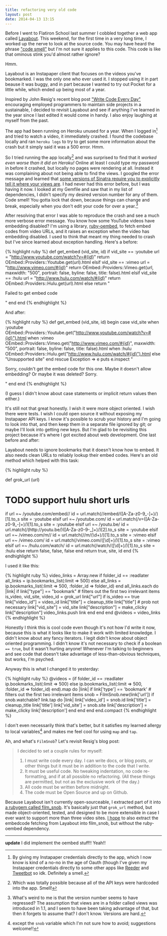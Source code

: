 ```yaml
---
title: refactoring very old code
layout: post
date: 2014-04-13 13:15
---
```


Before I went to Flatiron School last summer I cobbled together a web app called [Layabout](http://layabout.tv). This weekend, for the first time in a very long time, I worked up the nerve to look at the source code. You may have heard the phrase ["code smell"](http://blog.codinghorror.com/code-smells/) but I'm not sure it applies to this code. This code is like that ominous stink you'd almost rather ignore?

Hmm.

Layabout is an Instapaper client that focuses on the videos you've bookmarked. I was the only one who ever used it. I stopped using it in part beause it was buggy, and in part because I wanted to try out Pocket for a little while, which ended up being most of a year.

Inspired by John Resig's recent blog post ["Write Code Every Day"](http://ejohn.org/blog/write-code-every-day/) encouraging employed programmers to maintain side projects in a sustainable, I decided to revisit Layabout and see if anything I've learned in the year since I last edited it would come in handy. I also enjoy laughing at myself from the past.

The app had been running on Heroku unused for a year. When I logged in[^1] and tried to watch a video, it immediately crashed. I found the codebase locally and ran `heroku logs` to try to get some more information about the crash but it simply said it was a 500 error. Hmm.

[^1]: By giving my Instapaper credentials directly to the app, which I now know is kind of a no-no in the age of Oauth (though I've given my Instapaper credentials directly to some other apps like [Reeder][] and [Tweetbot][] so idk. Definitely a smell.

[Reeder]: http://reederapp.com/
[Tweetbot]: http://tapbots.com/software/tweetbot/

So I tried running the app locally[^2] and was surprised to find that it *worked even worse than it did on Heroku!* Online at least I could type my password in before it crashed, but locally no pages were rendering at all. Instead it was complaining about not being able to find the views. I googled the error message and learned that [some versions of Sinatra require you to explicitly tell it where your views are](http://stackoverflow.com/a/3836158/1154301). I had never had this error before, but I was having it now. I looked at my Gemfile and saw that in my list of dependencies, I didn't specify my desired version number for any of them. Code smell! You gotta lock that down, because things can change and break, especially when you don't edit your code for over a year.[^3]

[^2]: Which was totally possible because all of the API keys were hardcoded into the app. Smell!

[^3]: What's weird to me is that the version number seems to have regressed? The assumption that views are in a folder called views was introduced in 1.1, and I seem to have been taking advantage of that, but then it forgets to assume that? I don't know. Versions are hard.

After resolving that error I was able to reproduce the crash and see a much more verbose error message. You know how some YouTube videos have embedding disabled? I'm using a library, [ruby-oembed][], to fetch embed codes from video URLs, and it raises an exception when the video has embedding disabled. I used to think that meant my thing needed to crash but I've since learned about exception handling. Here's a before:



{% highlight ruby %}
def get_embed (vid_site, id)
  if vid_site == :youtube
    url = "http://www.youtube.com/watch?v=#{id}"
    return OEmbed::Providers::Youtube.get(url).html
  elsif vid_site == :vimeo
    url = "http://www.vimeo.com/#{id}"
    return OEmbed::Providers::Vimeo.get(url, maxwidth: "500", portrait: false, byline: false, title: false).html
  elsif vid_site == :hulu
    url = "http://www.hulu.com/watch/#{id}"
    return OEmbed::Providers::Hulu.get(url).html
  else
    return "<p>Failed to get embed code</p>"
  end
end
{% endhighlight %}

And after:

{% highlight ruby %}
def get_embed (vid_site, id)
  begin
    case vid_site
    when :youtube
      OEmbed::Providers::Youtube.get("http://www.youtube.com/watch?v=#{id}").html
    when :vimeo
      OEmbed::Providers::Vimeo.get("http://www.vimeo.com/#{id}", maxwidth: "500", portrait: false, byline: false, title: false).html
    when :hulu
      OEmbed::Providers::Hulu.get("http://www.hulu.com/watch/#{id}").html
    else
      "Unsupported site"
    end
  rescue Exception => e
    puts e.inspect
    "<p>Sorry, couldn't get the embed code for this one. Maybe it doesn't allow embedding? Or maybe it was deleted? Sorry.</p>"
  end
end
{% endhighlight %}

(I guess I didn't know about case statements or implicit return values then either.)

[ruby-oembed]: https://github.com/judofyr/ruby-oembed

It's still not that great honestly. I wish it were more object oriented. I wish there were tests. I wish I could open source it without exposing my Instapaper API keys. I know it's possible to scrub your history and I'm going to look into that, and then keep them in a separate file ignored by git; or maybe I'll look into getting new keys. But I'm glad to be revisiting this project because it's where I got excited about web development. One last before and after:

Layabout needs to ignore bookmarks that it doesn't know how to embed. It also needs clean URLs to reliably lookup their embed codes. Here's an old method which helped with this task:

{% highlight ruby %}

def grok_url (url)
  # TODO support hulu short urls
  if url =~ /youtube\.com\/embed\//
    id = url.match(/\/embed\/([A-Za-z0-9_-]+)/)[1].to_s
    site = :youtube
  elsif url =~ /youtube\.com/
    id = url.match(/v=([A-Za-z0-9_-]+)/)[1].to_s
    site = :youtube
  elsif url =~ /youtu\.be/
    id = url.match(/(http:\/\/youtu.be\/)([A-Za-z0-9\-_]+)/)[2].to_s
    site = :youtube
  elsif url =~ /vimeo\.com\/m\//
    id = url.match(/\/m\/(\d+)/)[1].to_s
    site = :vimeo
  elsif url =~ /vimeo\.com/
    id = url.match(/vimeo\.com\/([\d]+)/)[1].to_s
    site = :vimeo
  elsif url =~ /hulu\.com\/watch/
    id = url.match(/watch\/([\d]+)/)[1].to_s
    site = :hulu
  else
    return false, false, false
  end
  return true, site, id
end
{% endhighlight %}

I used it like this:

{% highlight ruby %}
video_links = Array.new
if folder_id == :readlater
  all_links = ip.bookmarks_list(:limit => 500)
else
  all_links = ip.bookmarks_list(:limit => 500, :folder_id => folder_id)
end
all_links.each do |link|
  if link["type"] == "bookmark" # filters out the first two irrelevant items
    is_video, vid_site, video_id = grok_url link["url"]
    if is_video == true
      link["video_id"] = video_id
      link["title"] = cleanup_title link["title"] # prob not necessary
      link["vid_site"] = vid_site
      link["description"] = make_clicky link["description"]
      video_links.push link
    end
  end
end
@videos = video_links
{% endhighlight %}

Honestly I think this is cool code even though it's not how I'd write it now, because this is what it looks like to make it work with limited knowledge. I didn't know about any fancy iterators. I legit didn't know about object oriented programming. I didn't know it's not necessary to check if a boolean `== true`, but it wasn't hurting anyone! Whenever I'm talking to beginners and see code that doesn't take advantage of less-than-obvious techniques, but works, I'm psyched.

Anyway this is what I changed it to yesterday:

{% highlight ruby %}
@videos = (if folder_id == :readlater
  ip.bookmarks_list(:limit => 500)
else
  ip.bookmarks_list(:limit => 500, :folder_id => folder_id)
end).map do |link|
  if link['type'] == 'bookmark' # filters out the first two irrelevant items
    snob = FilmSnob.new(link['url'])
    if snob.watchable?
      link.tap do |link|
        link['video_id'] = snob.id
        link['title'] = cleanup_title link['title']
        link['vid_site'] = snob.site
        link['description'] = make_clicky link['description']
      end
    end
  end
end.compact
{% endhighlight %}

I don't even necessarily think that's better, but it satisfies my learned allergy to local variables[^4] and makes me feel cool for using `map` and `tap`.

[^4]: except the `snob` variable which I'm not sure how to avoid; suggestions welcome!!

Ah, and what's `FilmSnob`? Let's revisit Resig's blog post:

> I decided to set a couple rules for myself:
>
> 1. I must write code every day. I can write docs, or blog posts, or other things but it must be in addition to the code that I write.
> 1. It must be useful code. No tweaking indentation, no code re-formatting, and if at all possible no refactoring. (All these things are permitted, but not as the exclusive work of the day.)
> 1. All code must be written before midnight.
> 1. The code must be Open Source and up on Github.

Because Layabout isn't currently open-sourceable, I extracted part of it into [a rubygem called film_snob][]. It's basically just that `grok_url` method, but made object-oriented, tested, and designed to be more extensible in case I ever want to support more than three video sites. [I hope][] to also extract the embedcode fetching from Layabout into film_snob, but without the ruby-oembed dependency.

[a rubygem called film_snob]: https://github.com/maxjacobson/film_snob
[I hope]: https://github.com/maxjacobson/film_snob/issues/1

* * *

**update** I did implement the oembed stuff!! Yeah!!